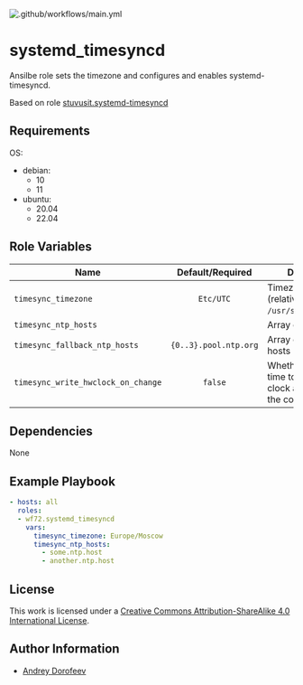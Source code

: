 ![.github/workflows/main.yml](https://github.com/wf72/systemd_timesyncd/actions/workflows/.github/workflows/main.yml/badge.svg)
# systemd_timesyncd

Ansilbe role sets the timezone and configures and enables systemd-timesyncd.

Based on role [stuvusit.systemd-timesyncd](https://github.com/stuvusIT/systemd-timesyncd)

## Requirements

OS:
- debian:
  - 10
  - 11
- ubuntu:
  - 20.04
  - 22.04

## Role Variables

| Name                               |   Default/Required    | Description                                                                       |
| ---------------------------------- | :-------------------: | --------------------------------------------------------------------------------- |
| `timesync_timezone`                |       `Etc/UTC`       | Timezone to set (relative to `/usr/share/zoneinfo`)                               |
| `timesync_ntp_hosts`               |                       | Array of NTP hosts                                                                |
| `timesync_fallback_ntp_hosts`      | `{0..3}.pool.ntp.org` | Array of fallback NTP hosts                                                       |
| `timesync_write_hwclock_on_change` |        `false`         | Whether to write the time to the hardware clock after changing the configuration. |

## Dependencies

None

## Example Playbook

```yml
- hosts: all
  roles:
  - wf72.systemd_timesyncd
    vars:
      timesync_timezone: Europe/Moscow
      timesync_ntp_hosts:
        - some.ntp.host
        - another.ntp.host
```

## License

This work is licensed under a [Creative Commons Attribution-ShareAlike 4.0 International License](http://creativecommons.org/licenses/by-sa/4.0/).

## Author Information

- [Andrey Dorofeev](https://github.com/wf72)
